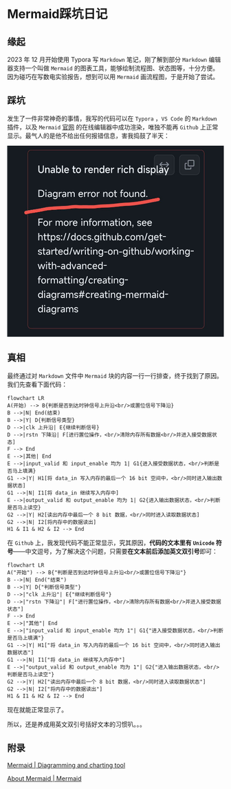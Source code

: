 # Mermaid踩坑日记

## 缘起

2023 年 12 月开始使用 Typora 写 `Markdown` 笔记，刚了解到部分 `Markdown` 编辑器支持一个叫做 `Mermaid` 的图表工具，能够绘制流程图、状态图等，十分方便。因为碰巧在写数电实验报告，想到可以用 `Mermaid` 画流程图，于是开始了尝试。

## 踩坑

发生了一件非常神奇的事情，我写的代码可以在 `Typora` ，`VS Code` 的 `Markdown` 插件，以及 `Mermaid` [官网](https://mermaid.js.org/) 的在线编辑器中成功渲染，唯独不能再 `Github` 上正常显示。最气人的是他不给出任何报错信息，害我捣鼓了半天：

![](assets/mermaid1.png)

## 真相

最终通过对 `Markdown` 文件中 `Mermaid` 块的内容一行一行排查，终于找到了原因。我们先查看下面代码：

```mermaid
flowchart LR
A(开始) --> B{判断是否到达时钟信号上升沿<br/>或置位信号下降沿}
B -->|N| End(结束)
B -->|Y| D{判断信号类型}
D -->|clk 上升沿| E{继续判断信号}
D -->|rstn 下降沿| F[进行置位操作，<br/>清除内存所有数据<br/>并进入接受数据状态]
F --> End
E -->|其他| End
E -->|input_valid 和 input_enable 均为 1| G1{进入接受数据状态，<br/>判断是否马上填满}
G1 -->|Y| H1[将 data_in 写入内存的最后一个 16 bit 空间中，<br/>同时进入输出数据状态]
G1 -->|N| I1[将 data_in 继续写入内存中]
E -->|output_valid 和 output_enable 均为 1| G2{进入输出数据状态，<br/>判断是否马上读空}
G2 -->|Y| H2[读出内存中最后一个 8 bit 数据，<br/>同时进入读取数据状态]
G2 -->|N| I2[将内存中的数据读出]
H1 & I1 & H2 & I2 --> End
```


在 `Github` 上，我发现代码不能正常显示，究其原因，**代码的文本里有 `Unicode` 符号**——中文逗号，为了解决这个问题，只需要**在文本前后添加英文双引号**即可：

```mermaid
flowchart LR
A("开始") --> B{"判断是否到达时钟信号上升沿<br/>或置位信号下降沿"}
B -->|N| End("结束")
B -->|Y| D{"判断信号类型"}
D -->|"clk 上升沿"| E{"继续判断信号"}
D -->|"rstn 下降沿"| F["进行置位操作，<br/>清除内存所有数据<br/>并进入接受数据状态"]
F --> End
E -->|"其他"| End
E -->|"input_valid 和 input_enable 均为 1"| G1{"进入接受数据状态，<br/>判断是否马上填满"}
G1 -->|Y| H1["将 data_in 写入内存的最后一个 16 bit 空间中，<br/>同时进入输出数据状态"]
G1 -->|N| I1["将 data_in 继续写入内存中"]
E -->|"output_valid 和 output_enable 均为 1"| G2{"进入输出数据状态，<br/>判断是否马上读空"}
G2 -->|Y| H2["读出内存中最后一个 8 bit 数据，<br/>同时进入读取数据状态"]
G2 -->|N| I2["将内存中的数据读出"]
H1 & I1 & H2 & I2 --> End
```

现在就能正常显示了。

所以，还是养成用英文双引号括好文本的习惯叭。。。

## 附录

[Mermaid | Diagramming and charting tool](https://mermaid.js.org/)

[About Mermaid | Mermaid](https://mermaid.js.org/intro/)